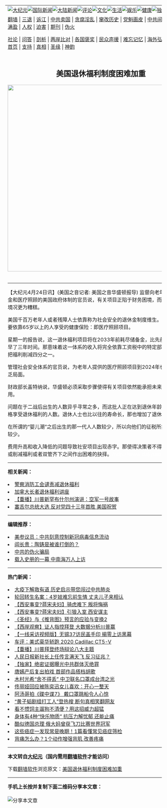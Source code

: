 <a name="1" id="1" target="_blank"></a><span id="1"></span>
<table align=center border="0"><tr><td colspan="2" VALIGN=TOP><a href="https://github.com/dairxv3983/djy/blob/master/gb/nsc413.md#1"><img src="https://raw.githubusercontent.com/dairxv3983/www/master/t/djy/1.jpg" title="大纪元"></a><a href="https://github.com/dairxv3983/djy/blob/master/gb/n24hr.md#1"><img src="https://raw.githubusercontent.com/dairxv3983/www/master/t/djy/3.jpg" title="国际新闻"></a><a href="https://github.com/dairxv3983/djy/blob/master/gb/nsc413.md#1"><img src="https://raw.githubusercontent.com/dairxv3983/www/master/t/djy/4.jpg" title="大陆新闻"></a><a href="https://github.com/dairxv3983/djy/blob/master/gb/news392.md#1"><img src="https://raw.githubusercontent.com/dairxv3983/www/master/t/djy/5.jpg" title="评论"></a><a href="https://github.com/dairxv3983/djy/blob/master/gb/news2007.md#1"><img src="https://raw.githubusercontent.com/dairxv3983/www/master/t/djy/6.jpg" title="文化"></a><a href="https://github.com/dairxv3983/djy/blob/master/gb/news2008.md#1"><img src="https://raw.githubusercontent.com/dairxv3983/www/master/t/djy/7.jpg" title="生活"></a><a href="https://github.com/dairxv3983/djy/blob/master/gb/ncyule.md#1"><img src="https://raw.githubusercontent.com/dairxv3983/www/master/t/djy/8.jpg" title="娱乐"></a><a href="https://github.com/dairxv3983/djy/blob/master/gb/nsc1002.md#1"><img src="https://raw.githubusercontent.com/dairxv3983/www/master/t/djy/9.jpg" title="健康"><a href="https://github.com/dairxv3983/djy/blob/master/gb/nf6092.md#1"><img src="https://raw.githubusercontent.com/dairxv3983/www/master/t/djy/10a.jpg" title="独家"></a><a href="https://github.com/dairxv3983/djy/blob/master/gb/nf4514.md#1"><img src="https://raw.githubusercontent.com/dairxv3983/www/master/t/djy/12a.jpg" title="头条"></a></td></tr>
<tr><td colspan="2" VALIGN=TOP><a target="_blank" href="https://github.com/dairxv3983/www/blob/master/README.md?zsrh#1">翻墙</a> | <a target="_blank" href="https://github.com/dairxv3983/djy/blob/master/gb/nf5657.md#1">三退</a> | <a target="_blank" href="https://github.com/dairxv3983/djy/blob/master/gb/nf6124.md#1">诉江</a> | <a target="_blank" href="https://github.com/dairxv3983/djy/blob/master/gb/nf1176117.md#1">中共卖国</a> | <a target="_blank" href="https://github.com/dairxv3983/djy/blob/master/gb/nf5773.md#1">贪腐淫乱</a> | <a target="_blank" href="https://github.com/dairxv3983/djy/blob/master/gb/nf1176115.md#1">窜改历史</a> | <a target="_blank" href="https://github.com/dairxv3983/djy/blob/master/gb/nf1176107.md#1">党魁画皮</a> | <a target="_blank" href="https://github.com/dairxv3983/djy/blob/master/gb/nf1320400.md#1">中共间谍</a> | <a target="_blank" href="https://github.com/dairxv3983/djy/blob/master/gb/nf1176114.md#1">破坏传统</a> | <a target="_blank" href="https://github.com/dairxv3983/ntdtv/blob/master/gb/prog447_1.md#1">恶贯满盈</a> | <a target="_blank" href="https://github.com/dairxv3983/djy/blob/master/gb/ncid278.md#1">人权</a> | <a target="_blank" href="https://github.com/dairxv3983/djy/blob/master/gb/nf1176111.md#1">迫害</a> | <a target="_blank" href="https://gitlab.com/szzdlab/mh-qikan/blob/master/README.md#1">期刊</a> | <a target="_blank" href="https://github.com/dairxv3983/djy/blob/master/gb/nf5562.md#1">伪火</a></p><p><a target="_blank" href="https://github.com/dairxv3983/djy/blob/master/gb/9p.md#1">社论</a> | <a target="_blank" href="https://github.com/dairxv3983/djy/blob/master/gb/nf4378.md#1">问答</a> | <a target="_blank" href="https://github.com/dairxv3983/djy/blob/master/gb/nf5792.md#1">剖析</a> | <a target="_blank" href="https://github.com/dairxv3983/djy/blob/master/gb/nf5735.md#1">两岸比对</a> | <a target="_blank" href="https://github.com/dairxv3983/djy/blob/master/gb/nf6119.md#1">各国褒奖</a> | <a target="_blank" href="https://github.com/dairxv3983/djy/blob/master/gb/nf6120.md#1">民众声援</a> | <a target="_blank" href="https://github.com/dairxv3983/djy/blob/master/gb/nf1188594.md#1">难忘记忆</a> | <a target="_blank" href="https://github.com/dairxv3983/djy/blob/master/gb/nf3180.md#1">海外弘传</a> | <a target="_blank" href="https://github.com/dairxv3983/djy/blob/master/gb/nf5410.md#1">万人上访</a> | <a target="_blank" href="https://github.com/dairxv3983/www/blob/master/README.md?zsrh#1">平台首页</a> | <a target="_blank" href="https://github.com/dairxv3983/djy/blob/master/gb/nf4386.md#1">支持</a> | <a target="_blank" href="https://github.com/dairxv3983/djy/blob/master/gb/nf4389.md#1">真相</a> | <a target="_blank" href="https://github.com/dairxv3983/djy/blob/master/gb/nf5790.md#1">圣缘</a> | <a target="_blank" href="https://github.com/dairxv3983/djy/blob/master/gb/nf4786.md#1">神韵</a></td></tr>
<tr><td VALIGN=TOP width="626"><h2 align=center>美国退休福利制度困难加重</h2>
<img width="600" src="https://i.epochtimes.com/assets/uploads/2020/10/ccp-virus-global-jytj_1200x800-320x200.jpg" />
<h6></h6>
<hr>
	<p>【大纪元4月24日讯】(美国之音记者: 美国之音华盛顿报导) 监督向老年人提供退休金和医疗照顾的美国政府体制的官员说，有关项目正陷于财务困境，而且去年一年来境况更为糟糕。</p>
<p>美国千百万老年人或者残障人士依靠称为社会安全的退休金制度维生。有几百万人还要依靠65岁以上的人享受的健康保险：即医疗照顾项目。</p>
<p>星期一的报告说，这一退休福利项目将在2033年前耗尽储备金，比先前的估计还提早了三年时间。那意味着这一体系的收入将完全依靠工资税中的特定部分，迫使官员把福利削减四分之一。</p>
<p>管理社会安全体系的官员说，为老年人提供的医疗照顾项目到2024年也面临资金匮乏局面。</p>
<p>财政部长盖特纳说，华盛顿必须采取步骤使得有关项目依然能承担未来几代人所需费用。</p>
<p>问题在于二战后出生的人数异乎寻常之多，而这批人正在达到退休年龄，增加了有资格享受退休福利的人数。退休人士也比以往的寿命长，那也增加了退休福利的费用。</p>
<p>在所谓的“婴儿潮”之后出生的那一代人人数较少，所以向他们的征税所筹集的资金也较少。</p>
<p>费用升高和收入降低的问题导致社安项目出现赤字。那使得决策者不得不在提高征税或削减福利或者双管齐下之间作出困难的抉择。<font color=#ffffff>(http://www.dajiyuan.com)</font></p>
	
<hr>


<strong>相关新闻：</strong>
<li><a href="https://github.com/dairxv3983/djy/blob/master/gb/11/2/10/n3166100.md#1">警察消防工会谴责减退休福利</a></li>
<li><a href="https://github.com/dairxv3983/djy/blob/master/gb/12/4/24/n3572972.md#1">加拿大长者退休福利讲座</a></li>
<li><a href="https://github.com/dairxv3983/djy/blob/master/gb/20/10/25/n12500184.md#1">【重播】川普新罕布什尔州演讲：空军一号故事</a></li>
<li><a href="https://github.com/dairxv3983/djy/blob/master/gb/20/10/25/n12501018.md#1">塞舌尔总统大选 反对党四十三年首胜 美国祝贺</a></li>
<hr>


<strong>编辑推荐：</strong>
<li><a href="https://github.com/onzhi266/djy/blob/master/gb/20/2/22/n11887949.md#1">美参议员：中共刻意控制新冠病毒信息流动</a></li>
<li><a href="https://github.com/tsiac2612/djy/blob/master/gb/19/1/29/n11009341.md#1" target="_blank">阎长贵：陶铸是被谁打倒的？</a></li><li><a href="https://github.com/dairxv3983/djy/blob/master/gb/16/1/21/n4622075.md?dfh#1" target="_blank">中共的伪火骗局</a></li><li><a href="https://github.com/tsiac2612/djy/blob/master/gb/8/4/26/n2096078.md#1" target="_blank">载入史册的一幕 中南海万人上访</a></li>
<hr>

<strong>热门新闻：</strong>
<li><a href="https://github.com/dairxv3983/djy/blob/master/gb/20/2/14/n11869946.md#1">大疫下解救有道 历史启示带您闯过中共肺炎</a></li>
<li><a href="https://github.com/dairxv3983/djy/blob/master/gb/20/10/14/n12475763.md#1">轮回转生名案：4岁娃难忘前生情 丈夫儿子来相认</a></li>
<li><a href="https://github.com/dairxv3983/djy/blob/master/gb/20/9/3/n12378284.md#1">【西安事变?蒋宋夫妇】骑虎难下 叛将悔祸</a></li>
<li><a href="https://github.com/dairxv3983/djy/blob/master/gb/20/9/3/n12378293.md#1">【西安事变?蒋宋夫妇】引狼入室 西安谋主</a></li>
<li><a href="https://github.com/dairxv3983/djy/blob/master/gb/20/9/30/n12440579.md#1">《圣经》与《推背图》预言的应验与变换2</a></li>
<li><a href="https://github.com/dairxv3983/djy/blob/master/gb/20/10/24/n12498447.md#1">【西岸观察】证人指控拜登 大数据分析川普赢</a></li>
<li><a href="https://github.com/dairxv3983/djy/blob/master/gb/20/10/24/n12498664.md#1">【一线采访视频版】无锡37访民盖手印 揭零上访黑幕</a></li>
<li><a href="https://github.com/dairxv3983/djy/blob/master/gb/20/10/24/n12498226.md#1">车评：美式豪华轿跑 2020 Cadillac CT5-V</a></li>
<li><a href="https://github.com/dairxv3983/djy/blob/master/gb/20/10/14/n12476064.md#1">【重播】川普拜登终场辩论八大主题</a></li>
<li><a href="https://github.com/dairxv3983/djy/blob/master/gb/20/10/23/n12497832.md#1">人民日报新社长上任传言满天飞 反习征兆？</a></li>
<li><a href="https://github.com/dairxv3983/djy/blob/master/gb/20/10/14/n12476368.md#1">【独家】绝密证据曝光中共群体灭绝罪</a></li>
<li><a href="https://github.com/dairxv3983/djy/blob/master/gb/20/10/23/n12498007.md#1">唐嫣产后复出拍戏 首部作品搭档胡歌</a></li>
<li><a href="https://github.com/dairxv3983/djy/blob/master/gb/20/10/23/n12496437.md#1">木村光希“舍不得丢” 中卫联名口罩成台湾之光</a></li>
<li><a href="https://github.com/dairxv3983/djy/blob/master/gb/20/10/22/n12495383.md#1">佟丽娅回应被陈奕迅女儿喜欢：开心一整天</a></li>
<li><a href="https://github.com/dairxv3983/djy/blob/master/gb/20/10/23/n12497637.md#1">阿汤哥拍《碟中谍7》 戴口罩跳船令人心惊</a></li>
<li><a href="https://github.com/dairxv3983/djy/blob/master/gb/20/10/22/n12494795.md#1">“黄子韬剧组打工人”登热搜 断句真相笑翻网友</a></li>
<li><a href="https://github.com/dairxv3983/djy/blob/master/gb/20/9/10/n12393841.md#1">看不惯饲主遛狗不清便？用这招威力超猛</a></li>
<li><a href="https://github.com/dairxv3983/djy/blob/master/gb/20/10/23/n12497915.md#1">身体有4种“快乐物质” 抗压力解忧郁 还能止痛</a></li>
<li><a href="https://github.com/dairxv3983/djy/blob/master/gb/20/10/23/n12496017.md#1">酷似德国总理 俄大妈曾获飞刀比赛世界冠军</a></li>
<li><a href="https://github.com/dairxv3983/djy/blob/master/gb/20/10/21/n12491318.md#1">这些癌症一发现常是晚期！1篇看懂常见癌症筛检</a></li>
<li><a href="https://github.com/dairxv3983/djy/blob/master/gb/20/10/22/n12494923.md#1">背痛怎么办？1个动作增强背肌 改善疼痛</a></li>
<hr>

<strong>本文转自<a href="https://www.epochtimes.com">大纪元</a>（国内需用<a href="https://github.com/dairxv3983/www/blob/master/README.md#8">翻墙软件</a>才能访问）</strong><p>下载<a href="https://github.com/dairxv3983/www/blob/master/README.md#8">翻墙软件</a>浏览原文：<a href="https://www.epochtimes.com/gb/12/4/24/n3572970.htm">美国退休福利制度困难加重</a></p><hr>

<strong>手机上长按并复制下面二维码分享本文章：</strong><br><br><img src="https://chart.apis.google.com/chart?cht=qr&chs=240x240&choe=UTF-8&chld=M|2&chl=https://github.com/dairxv3983/djy/blob/master/gb/12/4/24/n3572970.md%231" title="分享本文章"></td><td VALIGN=TOP><a href="https://github.com/dairxv3983/djy/blob/master/gb/16/1/21/n4622075.md?dfh#1" target="_blank"><img src="https://raw.githubusercontent.com/dairxv3983/djy/master/gb/300/wei-f1.jpg" title="中共的伪火骗局"  alt="中共的伪火骗局"></a><br><a href="https://github.com/dairxv3983/www/blob/master/README.md?dfh#9" target="_blank"><img src="https://raw.githubusercontent.com/dairxv3983/djy/master/gb/300/yong-h.jpg" title="永恒的见证"  alt="永恒的见证"></a><br><a href="https://github.com/dairxv3983/djy/blob/master/gb/13/9/29/n3974789.md?dfh#1" target="_blank"><img src="https://raw.githubusercontent.com/dairxv3983/djy/master/gb/300/shang-lnz.jpg" title="善良女子被中共投男牢"  alt="善良女子被中共投男牢"></a><br><a href="https://github.com/dairxv3983/djy/blob/master/gb/16/3/16/n4663449.md?dfh#1" target="_blank"><img src="https://raw.githubusercontent.com/dairxv3983/djy/master/gb/300/huo-z3.jpg" title="警卫目击活摘器官"  alt="警卫目击活摘器官"></a><br><a href="https://github.com/dairxv3983/djy/blob/master/gb/16/8/7/n8177641.md?dfh#1" target="_blank"><img src="https://raw.githubusercontent.com/dairxv3983/djy/master/gb/300/huo-z4.jpg" title="证人描述活摘恐怖"  alt="证人描述活摘恐怖"></a><br><a href="https://github.com/dairxv3983/djy/blob/master/gb/10/4/19/n2881569.md?dfh#1" target="_blank"><img src="https://raw.githubusercontent.com/dairxv3983/djy/master/gb/300/huo-z1.jpg" title="揭开活摘器官黑幕"  alt="揭开活摘器官黑幕"></a><br><a href="https://github.com/dairxv3983/djy/blob/master/gb/10/11/7/n3077476.md?dfh#1" target="_blank"><img src="https://raw.githubusercontent.com/dairxv3983/djy/master/gb/300/ma-ks.jpg" title="马克思的成魔之路"  alt="马克思的成魔之路"></a><br><a href="https://github.com/dairxv3983/djy/blob/master/gb/14/6/9/n4173977.md?dfh#1" target="_blank"><img src="https://raw.githubusercontent.com/dairxv3983/djy/master/gb/300/chang-zs.jpg" title="藏字石 蕴天机"  alt="藏字石 蕴天机"></a><br><a href="https://github.com/dairxv3983/djy/blob/master/gb/18/5/10/n10381511.md?dfh#1" target="_blank"><img src="https://raw.githubusercontent.com/dairxv3983/djy/master/gb/300/st1.jpg" title="关注3亿人三退"  alt="关注3亿人三退"></a><br><a href="https://github.com/dairxv3983/djy/blob/master/gb/18/3/21/n10237682.md?dfh#1" target="_blank"><img src="https://raw.githubusercontent.com/dairxv3983/djy/master/gb/300/jie-t.jpg" title="解体中共复兴中华"  alt="解体中共复兴中华"></a><br><a href="https://github.com/dairxv3983/djy/blob/master/gb/9/2/9/n2422991.md?dfh#1" target="_blank"><img src="https://raw.githubusercontent.com/dairxv3983/djy/master/gb/300/gao-zs.jpg" title="中共迫害良心律师"  alt="中共迫害良心律师"></a><br><a href="https://github.com/dairxv3983/djy/blob/master/gb/18/12/9/n10900044.md?dfh#1" target="_blank"><img src="https://raw.githubusercontent.com/dairxv3983/djy/master/gb/300/sj1.jpg" title="303万人举报江泽民"  alt="303万人举报江泽民"></a><br><a href="https://github.com/dairxv3983/djy/blob/master/gb/18/8/28/n10672014.md?dfh#1" target="_blank"><img src="https://raw.githubusercontent.com/dairxv3983/djy/master/gb/300/sj2.jpg" title="这些官员为何起诉江泽民"  alt="这些官员为何起诉江泽民"></a><br><a href="https://github.com/dairxv3983/djy/blob/master/gb/8/12/18/n2367165.md?dfh#1" target="_blank"><img src="https://raw.githubusercontent.com/dairxv3983/djy/master/gb/300/liangan.jpg" title="海峡两岸的强烈对比"  alt="海峡两岸的强烈对比"></a><br><a href="https://github.com/dairxv3983/djy/blob/master/gb/15/12/10/n4593139.md?dfh#1" target="_blank"><img src="https://raw.githubusercontent.com/dairxv3983/djy/master/gb/300/jia-ndzl.jpg" title="加拿大总理的贺信"  alt="加拿大总理的贺信"></a><br><a href="https://github.com/dairxv3983/djy/blob/master/gb/11/6/17/n3289382.md?dfh#1" target="_blank"><img src="https://raw.githubusercontent.com/dairxv3983/djy/master/gb/300/xiao-wd.jpg" title="探寻真相兼听则明"  alt="探寻真相兼听则明"></a><br><a href="https://github.com/dairxv3983/djy/blob/master/gb/18/10/27/n10812623.md?dfh#1" target="_blank"><img src="https://raw.githubusercontent.com/dairxv3983/djy/master/gb/300/yindu.jpg" title="印度媒体报道东方"  alt="印度媒体报道东方"></a><br><a href="https://github.com/dairxv3983/djy/blob/master/gb/18/6/9/n10469652.md?dfh#1" target="_blank"><img src="https://raw.githubusercontent.com/dairxv3983/djy/master/gb/300/xie-j.jpg" title="不一样的海外校园"  alt="不一样的海外校园"></a><br><a href="https://github.com/dairxv3983/djy/blob/master/gb/7/4/5/n1669415.md?dfh#1" target="_blank"><img src="https://raw.githubusercontent.com/dairxv3983/djy/master/gb/300/li-up.jpg" title="从大师到徒弟的传奇"  alt="从大师到徒弟的传奇"></a><br><a href="https://github.com/dairxv3983/djy/blob/master/gb/17/5/26/n9191512.md?dfh#1" target="_blank"><img src="https://raw.githubusercontent.com/dairxv3983/djy/master/gb/300/zfl2.jpg" title="亿万人与东方一本奇书"  alt="亿万人与东方一本奇书"></a><br><a href="https://github.com/dairxv3983/djy/blob/master/gb/13/11/27/n4020290.md?dfh#1" target="_blank"><img src="https://raw.githubusercontent.com/dairxv3983/djy/master/gb/300/zhen-h.jpg" title="大陆见不到的震撼场面"  alt="大陆见不到的震撼场面"></a><br><a href="https://github.com/dairxv3983/djy/blob/master/gb/15/7/17/n4482910.md?dfh#1" target="_blank"><img src="https://raw.githubusercontent.com/dairxv3983/djy/master/gb/300/dalu-sk.jpg" title="人心向善 大陆当初盛况"  alt="人心向善 大陆当初盛况"></a><br><a href="https://github.com/dairxv3983/djy/blob/master/gb/19/1/5/n10955468.md?dfh#1" target="_blank"><img src="https://raw.githubusercontent.com/dairxv3983/djy/master/gb/300/zfl1.jpg" title="追寻真理 这书讲什么"  alt="追寻真理 这书讲什么"></a><br><a href="https://github.com/dairxv3983/www/blob/master/README.md?dfh#1" target="_blank"><img src="https://raw.githubusercontent.com/dairxv3983/djy/master/gb/300/fq1.jpg" title="下载免费翻墙软件"  alt="下载免费翻墙软件"></a><br></td></tr></table>
